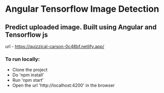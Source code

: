 # Angular Tensorflow Image Detection

## Predict uploaded image. Built using Angular and Tensorflow js

url - https://quizzical-carson-0c48bf.netlify.app/

### To run locally:
* Clone the project
* Do 'npm install'
* Run 'npm start'
* Open the url 'http://localhost:4200' in the browser
